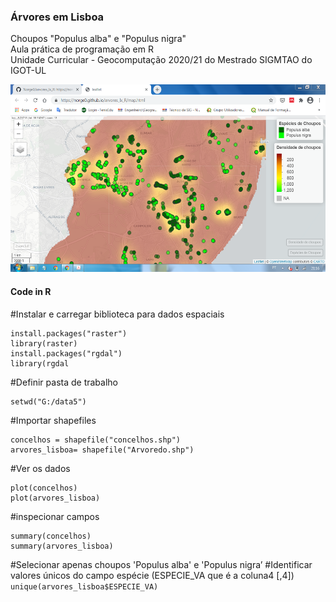 <h3>Árvores em Lisboa</h3><p></p>
Choupos "Populus alba" e "Populus nigra"<br>
Aula prática de programação em R<br>
Unidade Curricular - Geocomputação 2020/21 do Mestrado SIGMTAO do IGOT-UL<p></p>
<img src="trees_r.png" alt="image" width="" height="300">


#### Code in R

#Instalar e carregar biblioteca para dados espaciais
```
install.packages("raster")
library(raster)
install.packages("rgdal")
library(rgdal
```

#Definir pasta de trabalho
```
setwd("G:/data5")
```

#Importar shapefiles
```
concelhos = shapefile("concelhos.shp")
arvores_lisboa= shapefile("Arvoredo.shp")
```

#Ver os dados
```
plot(concelhos)
plot(arvores_lisboa)
```
#inspecionar campos
```
summary(concelhos)
summary(arvores_lisboa)
```

#Selecionar apenas choupos 'Populus alba' e 'Populus nigra’
#Identificar valores únicos do campo espécie (ESPECIE_VA que é a coluna4 [,4])
`unique(arvores_lisboa$ESPECIE_VA)`

